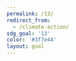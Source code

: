 ```yaml
---
permalink: /13/
redirect_from:
  - /climate-action/
sdg_goal: '13'
color: '#3f7e44'
layout: goal
---
```


